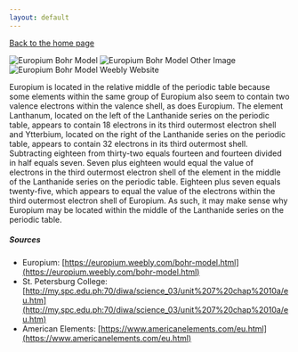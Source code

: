 ```yaml
---
layout: default
---
```

[Back to the home page](./index.md)

![Europium Bohr Model](https://www.americanelements.com/europium-bohr.jpg)
![Europium Bohr Model Other Image](http://my.spc.edu.ph:70/diwa/science_03/unit%207%20chap%2010a/Chemical%20Elements_com%20-%20Europium%20(Eu)_files/b0063.gif)
![Europium Bohr Model Weebly Website](https://europium.weebly.com/uploads/1/5/2/4/15244204/7100098.png?443)

Europium is located in the relative middle of the periodic table because some elements within the same group of Europium also seem to contain two valence electrons within the valence shell, as does Europium. The element Lanthanum, located on the left of the Lanthanide series on the periodic table, appears to contain 18 electrons in its third outermost electron shell and Ytterbium, located on the right of the Lanthanide series on the periodic table, appears to contain 32 electrons in its third outermost shell. Subtracting eighteen from thirty-two equals fourteen and fourteen divided in half equals seven. Seven plus eighteen would equal the value of electrons in the third outermost electron shell of the element in the middle of the Lanthanide series on the periodic table. Eighteen plus seven equals twenty-five, which appears to equal the value of the electrons within the third outermost electron shell of Europium. As such, it may make sense why Europium may be located within the middle of the Lanthanide series on the periodic table.


##### Sources
* Europium: [https://europium.weebly.com/bohr-model.html](https://europium.weebly.com/bohr-model.html)
* St. Petersburg College: [http://my.spc.edu.ph:70/diwa/science_03/unit%207%20chap%2010a/eu.htm](http://my.spc.edu.ph:70/diwa/science_03/unit%207%20chap%2010a/eu.htm)
* American Elements: [https://www.americanelements.com/eu.html](https://www.americanelements.com/eu.html)
